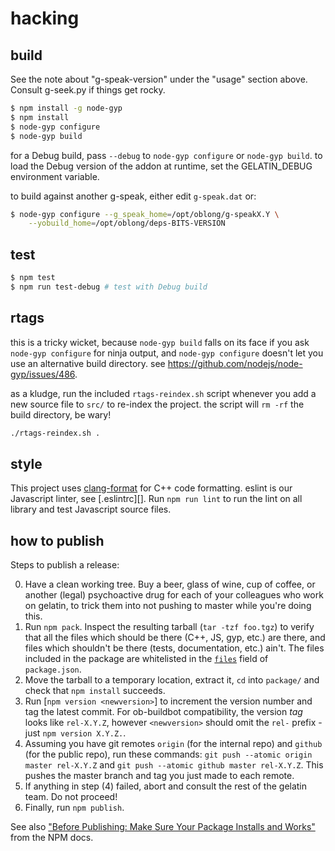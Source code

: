 # hacking

## build

See the note about "g-speak-version" under the "usage" section above.  Consult
g-seek.py if things get rocky.

``` bash
$ npm install -g node-gyp
$ npm install
$ node-gyp configure
$ node-gyp build
```

for a Debug build, pass `--debug` to `node-gyp configure` or `node-gyp build`.
to load the Debug version of the addon at runtime, set the GELATIN_DEBUG
environment variable.

to build against another g-speak, either edit `g-speak.dat` or:

``` bash
$ node-gyp configure --g_speak_home=/opt/oblong/g-speakX.Y \
    --yobuild_home=/opt/oblong/deps-BITS-VERSION
```

## test

``` bash
$ npm test
$ npm run test-debug # test with Debug build
```

## rtags

this is a tricky wicket, because `node-gyp build` falls on its face if you ask
`node-gyp configure` for ninja output, and `node-gyp configure` doesn't let you
use an alternative build directory.  see
<https://github.com/nodejs/node-gyp/issues/486>.

as a kludge, run the included `rtags-reindex.sh` script whenever you add a new
source file to `src/` to re-index the project.  the script will `rm -rf` the build
directory, be wary!

```bash
./rtags-reindex.sh .
```

## style

This project uses [clang-format][] for C++ code formatting.  eslint is our 
Javascript linter, see [.eslintrc][].  Run `npm run lint` to run the lint
on all library and test Javascript source files.

## how to publish

Steps to publish a release:

0. Have a clean working tree.  Buy a beer, glass of wine, cup of coffee, or
   another (legal) psychoactive drug for each of your colleagues who work on
   gelatin, to trick them into not pushing to master while you're doing this.
1. Run `npm pack`.  Inspect the resulting tarball (`tar -tzf foo.tgz`) to
   verify that all the files which should be there (C++, JS, gyp, etc.) are
   there, and files which shouldn't be there (tests, documentation, etc.)
   ain't.  The files included in the package are whitelisted in
   the [`files`][npm-files] field of `package.json`.
2. Move the tarball to a temporary location, extract it, `cd` into `package/` and
   check that `npm install` succeeds.
3. Run [`npm version <newversion>`] to increment the version number and tag the
   latest commit.  For ob-buildbot compatibility, the version _tag_ looks like
   `rel-X.Y.Z`, however `<newversion>` should omit the `rel-` prefix - just 
   `npm version X.Y.Z.`.
4. Assuming you have git remotes `origin` (for the internal repo) and `github`
   (for the public repo), run these commands: `git push --atomic origin master
   rel-X.Y.Z` and `git push --atomic github master rel-X.Y.Z`.  This pushes the
   master branch and tag you just made to each remote.
5. If anything in step (4) failed, abort and consult the rest of the gelatin
   team.  Do not proceed!
6. Finally, run `npm publish`.

See also
["Before Publishing: Make Sure Your Package Installs and Works"][before-pub]
from the NPM docs.

[clang-format]: <http://clang.llvm.org/docs/ClangFormat.html>
[eslintrc]: </.eslintrc.js>
[npm-files]: <https://docs.npmjs.com/files/package.json#files>
[before-pub]: <https://docs.npmjs.com/misc/developers#before-publishing-make-sure-your-package-installs-and-works>
[npm-version]: <https://docs.npmjs.com/cli/version>
